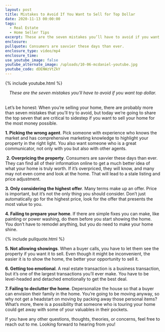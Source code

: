 ```yaml
---
layout: post
title: Mistakes to Avoid If You Want to Sell for Top Dollar
date: 2020-11-13 00:00:00
tags:
  - Real Estate
  - Home Seller Tips
excerpt: These are the seven mistakes you’ll have to avoid if you want top dollar.
enclosure:
pullquote: Consumers are savvier these days than ever.
enclosure_type: video/mp4
enclosure_time:
use_youtube_image: false
youtube_alternate_image: /uploads/10-06-mcdaniel-youtube.jpg
youtube_code: dDENWzVtZkY
---
```


{% include youtube.html %}

<center><em>These are the seven mistakes you&rsquo;ll have to avoid if you want top dollar.</em></center>

<br>Let’s be honest: When you’re selling your home, there are probably more than seven mistakes that you’ll try to avoid, but today we’re going to share the top seven that are critical to sidestep if you want to sell your home for the most money possible.

**1\. Picking the wrong agent**. Pick someone with experience who knows the market and has comprehensive marketing knowledge to highlight your property in the right light. You also want someone who is a great communicator, not only with you but also with other agents.

&nbsp;**2\. Overpricing the property**. Consumers are savvier these days than ever. They can find all of their information online to get a much better idea of what your home is truly worth. If it’s overpriced, they will know, and many may not even come and look at the home. That will lead to a stale listing and price adjustment.

**3\. Only considering the highest offer**. Many terms make up an offer. Price is important, but it’s not the only thing you should consider. Don’t just automatically go for the highest price, look for the offer that presents the most value to you.

**4\. Failing to prepare your home**. If there are simple fixes you can make, like painting or power washing, do them before you start showing the home. You don’t have to remodel anything, but you do need to make your home shine.

{% include pullquote.html %}

**5\. Not allowing showings**. When a buyer calls, you have to let them see the property if you want it to sell. Even though it might be inconvenient, the easier it is to show the home, the better your opportunity to sell it.

**6\. Getting too emotional**. A real estate transaction is a business transaction, but it’s one of the largest transactions you’ll ever make. You have to be level-headed and detached emotionally to get the best deal.

**7\. Failing to declutter the home**. Depersonalize the house so that a buyer can envision their family in the home. You’re going to be moving anyway, so why not get a headstart on moving by packing away those personal items? What’s more, there is a possibility that someone who is touring your home could get away with some of your valuables in their pockets.

If you have any other questions, thoughts, theories, or concerns, feel free to reach out to me. Looking forward to hearing from you\!